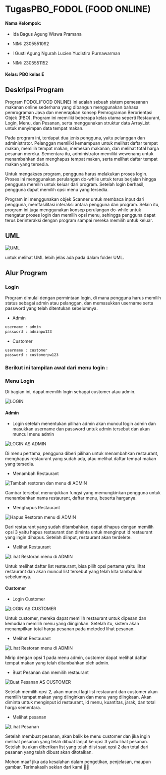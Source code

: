 # TugasPBO_FODOL (FOOD ONLINE)

#### Nama Kelompok:
- Ida Bagus Agung Wiswa Pramana
- NIM: 2305551092

- I Gusti Agung Ngurah Lucien Yudistira Purnawarman 
- NIM: 2305551152

#### Kelas: PBO kelas E

## Deskripsi Program


Program FODOL(FOOD ONLINE) ini adalah sebuah sistem pemesanan makanan online sederhana yang dibangun menggunakan bahasa pemrograman Java dan menerapkan konsep Pemrograman Berorientasi Objek (PBO). Program ini memiliki beberapa kelas utama seperti Restaurant, Login, Menu, dan Pesanan, serta menggunakan struktur data ArrayList untuk menyimpan data tempat makan.

Pada program ini, terdapat dua jenis pengguna, yaitu pelanggan dan administrator. Pelanggan memiliki kemampuan untuk melihat daftar tempat makan, memilih tempat makan, memesan makanan, dan melihat total harga pesanan mereka. Sementara itu, administrator memiliki wewenang untuk menambahkan dan menghapus tempat makan, serta melihat daftar tempat makan yang tersedia.

Untuk mengakses program, pengguna harus melakukan proses login. Proses ini menggunakan perulangan do-while untuk terus berjalan hingga pengguna memilih untuk keluar dari program. Setelah login berhasil, pengguna dapat memilih opsi menu yang tersedia.

Program ini menggunakan objek Scanner untuk membaca input dari pengguna, memfasilitasi interaksi antara pengguna dan program. Selain itu, program ini juga menggunakan konsep perulangan do-while untuk mengatur proses login dan memilih opsi menu, sehingga pengguna dapat terus berinteraksi dengan program sampai mereka memilih untuk keluar.

## UML

![UML](https://github.com/Lucienthewizz/Tugas-PBO/assets/65484618/299afa8e-171e-4903-b2ea-273b49f00dd5)

untuk melihat UML lebih jelas ada pada dalam folder UML.

## Alur Program

### Login 

Program dimulai dengan permintaan login, di mana pengguna harus memilih status sebagai admin atau pelanggan, dan memasukkan username serta password yang telah ditentukan sebelumnya.

- Admin

```sh
username : admin
password : adminpw123
```

- Customer

```sh
username : customer
password : customerpw123
```

### Berikut ini tampilan awal dari menu login :

### Menu Login
Di bagian ini, dapat memilih login sebagai customer atau admin.

![LOGIN](https://github.com/Lucienthewizz/Tugas-PBO/assets/65484618/78cdcf32-828f-4dcd-bfd3-93c253d9ce57)

#### Admin
- Login 
setelah menentukan pilihan admin akan muncul login admin dan masukkan username dan password untuk admin tersebut dan akan muncul menu admin

![LOGIN AS ADMIN](https://github.com/Lucienthewizz/Tugas-PBO/assets/65484618/f6df21e9-a1e5-4cf8-b803-f76cf5c6cdc9)

Di menu pertama, pengguna diberi pilihan untuk menambahkan restaurant, menghapus restaurant yang sudah ada, atau melihat daftar tempat makan yang tersedia.

- Menambah Restaurant

![Tambah restoran dan menu di ADMIN](https://github.com/Lucienthewizz/Tugas-PBO/assets/65484618/9f6c66a3-c3d0-4032-b833-9485b2592b79)

Gambar tersebut menunjukkan fungsi yang memungkinkan pengguna untuk menambahkan nama restaurant, daftar menu, beserta harganya.

- Menghapus Restaurant

![Hapus Restoran menu di ADMIN](https://github.com/Lucienthewizz/Tugas-PBO/assets/65484618/cd497530-5d6d-4828-9e3a-33788d3358b5)

Dari restaurant yang sudah ditambahkan, dapat dihapus dengan memilih opsi 3 yaitu hapus restaurant dan diminta untuk menginput id restaurant yang ingin dihapus. Setelah diinput, restaurant akan terdelete.

- Melihat Restaurant

![Lihat Restoran menu di ADMIN](https://github.com/Lucienthewizz/Tugas-PBO/assets/65484618/940d9f82-8ca4-45bd-9414-e3e9601d3183)

Untuk melihat daftar list restaurant, bisa pilih opsi pertama yaitu lihat restaurant dan akan muncul list tersebut yang telah kita tambahkan sebelumnya.

#### Customer

- Login Customer

![LOGIN AS CUSTOMER](https://github.com/Lucienthewizz/Tugas-PBO/assets/65484618/8bc75181-a0da-43b2-a976-03947aea2d8d)


Untuk customer, mereka dapat memilih restaurant untuk dipesan dan kemudian memilih menu yang diinginkan. Setelah itu, sistem akan menampilkan total harga pesanan pada metoded lihat pesanan.

- Melihat Restaurant

![Lihat Restoran menu di ADMIN](https://github.com/Lucienthewizz/Tugas-PBO/assets/65484618/940d9f82-8ca4-45bd-9414-e3e9601d3183)

Mirip dengan opsi 1 pada menu admin, customer dapat melihat daftar tempat makan yang telah ditambahkan oleh admin.

- Buat Pesanan dan memilih restaurant

![Buat Pesanan AS CUSTOMER](https://github.com/Lucienthewizz/Tugas-PBO/assets/65484618/658ad428-1ace-4921-95c4-92bad23aceee)

Setelah memilih opsi 2, akan muncul lagi list restaurant dan customer akan memilih tempat makan yang diinginkan dan menu yang diingkaan. Akan diminta untuk menginput id restaurant, id menu, kuantitas, jarak, dan total harga sementara.

- Melihat pesanan

![Lihat Pesanan](https://github.com/Lucienthewizz/Tugas-PBO/assets/65484618/9322dd75-feca-409e-b042-05a518fb4568)

Setelah membuat pesanan, akan balik ke menu customer dan jika ingin melihat pesanan yang telah dibuat lanjut ke opsi 3 yaitu lihat pesanan. Setelah itu akan diberikan list yang telah diisi saat opsi 2 dan total dari pesanan yang telah dibuat akan ditotalkan.

Mohon maaf jika ada kesalahan dalam pengetikan, penjelasan, maupun gambar. Terimakasih sekian dari kami 🙏🏻

